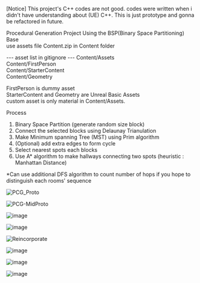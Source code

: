 [Notice] This project's C++ codes are not good. codes were written when i didn't have understanding about (UE) C++. This is just prototype and gonna be refactored in future. 

Procedural Generation Project Using the BSP(Binary Space Partitioning) Base<br/>
use assets file Content.zip in Content folder

--- asset list in gitignore ---
Content/Assets<br/>
Content/FirstPerson<br/>
Content/StarterContent<br/>
Content/Geometry<br/>

FirstPerson is dummy asset<br/>
StarterContent and Geometry are Unreal Basic Assets<br/>
custom asset is only material in Content/Assets.<br/>


Process
1) Binary Space Partition (generate random size block) <br/>
2) Connect the selected blocks using Delaunay Trianulation <br/>
3) Make Minimum spanning Tree (MST) using Prim algorithm <br/>
4) (Optional) add extra edges to form cycle <br/>
5) Select nearest spots each blocks <br/>
6) Use A* algorithm to make hallways connecting two spots (heuristic : Manhattan Distance) <br/>

*Can use additional DFS algorithm to count number of hops if you hope to distinguish each rooms' sequence <br/>


![PCG_Proto](https://user-images.githubusercontent.com/80544647/230785173-d45cec34-596c-45a6-91b4-76c60cc7ab4c.png)

![PCG-MidProto](https://user-images.githubusercontent.com/80544647/230785194-9543ed24-0dcf-4fd9-9a48-e72bf3d8b7a9.PNG)

![image](https://user-images.githubusercontent.com/80544647/230923827-15ef6b0d-754a-4b95-95b0-1217181a693c.png)

![image](https://user-images.githubusercontent.com/80544647/232234361-a32d3022-f7f9-4121-afca-823170fe11a2.png)

![Reincorporate](https://user-images.githubusercontent.com/80544647/232480934-ad918f2d-dcf6-4b54-ad4f-086181a72397.PNG)

![image](https://user-images.githubusercontent.com/80544647/233895154-b64fba69-c75e-49e4-8f43-dffbd9980a87.png)

![image](https://user-images.githubusercontent.com/80544647/234505590-cdcb0d96-f741-45e6-be19-d42ee1cc778f.png)

![image](https://user-images.githubusercontent.com/80544647/234838742-18c7ea82-2fb1-41d0-ad99-12fe5575eab9.png)

